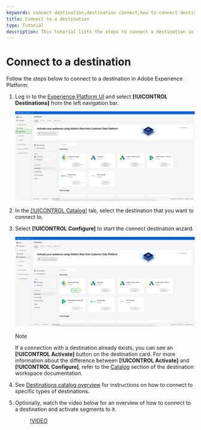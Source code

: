 ```yaml
---
keywords: connect destination;destination connect;how to connect destination
title: Connect to a destination
type: Tutorial
description: This tutorial lists the steps to connect a destination in Adobe Experience Platform
---
```


# Connect to a destination 

Follow the steps below to connect to a destination in Adobe Experience Platform:

1. Log in to the [Experience Platform UI](https://platform.adobe.com/) and select **[!UICONTROL Destinations]** from the left navigation bar.
   
   ![Connect to destination](../assets/ui/connect-destinations/connect-destination.png)

2. In the [[!UICONTROL Catalog]](./destinations-workspace.md#catalog) tab, select the destination that you want to connect to.
   
3. Select **[!UICONTROL Configure]** to start the connect destination wizard.
   
   ![Configure destination](../assets/ui/connect-destinations/configure-destination.png)

   >[!NOTE]
   >
   >If a connection with a destination already exists, you can see an **[!UICONTROL Activate]** button on the destination card. For more information about the difference between **[!UICONTROL Activate]** and **[!UICONTROL Configure]**, refer to the [Catalog](../ui/destinations-workspace.md#catalog) section of the destination workspace documentation.  

4. See [Destinations catalog overview](../catalog/overview.md) for instructions on how to connect to specific types of destinations.

5. Optionally, watch the video below for an overview of how to connect to a destination and activate segments to it.
   
   >[!VIDEO](https://video.tv.adobe.com/v/29710?quality=12)